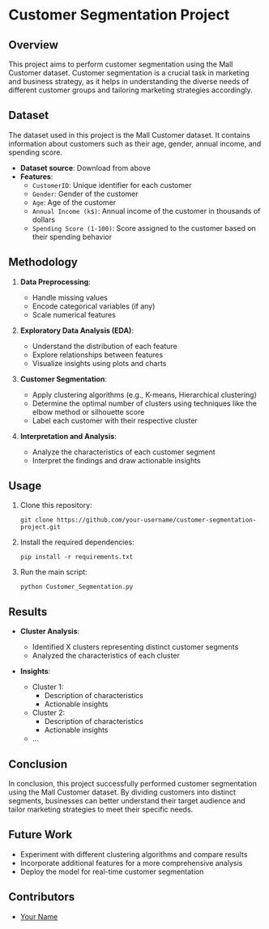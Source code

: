 

# Customer Segmentation Project

## Overview

This project aims to perform customer segmentation using the Mall Customer dataset. Customer segmentation is a crucial task in marketing and business strategy, as it helps in understanding the diverse needs of different customer groups and tailoring marketing strategies accordingly.

## Dataset

The dataset used in this project is the Mall Customer dataset. It contains information about customers such as their age, gender, annual income, and spending score.

- **Dataset source**: Download from above 
- **Features**:
  - `CustomerID`: Unique identifier for each customer
  - `Gender`: Gender of the customer
  - `Age`: Age of the customer
  - `Annual Income (k$)`: Annual income of the customer in thousands of dollars
  - `Spending Score (1-100)`: Score assigned to the customer based on their spending behavior

## Methodology

1. **Data Preprocessing**: 
   - Handle missing values
   - Encode categorical variables (if any)
   - Scale numerical features
   
2. **Exploratory Data Analysis (EDA)**:
   - Understand the distribution of each feature
   - Explore relationships between features
   - Visualize insights using plots and charts
   
3. **Customer Segmentation**:
   - Apply clustering algorithms (e.g., K-means, Hierarchical clustering)
   - Determine the optimal number of clusters using techniques like the elbow method or silhouette score
   - Label each customer with their respective cluster
   
4. **Interpretation and Analysis**:
   - Analyze the characteristics of each customer segment
   - Interpret the findings and draw actionable insights
   
## Usage

1. Clone this repository:

   ```
   git clone https://github.com/your-username/customer-segmentation-project.git
   ```

2. Install the required dependencies:

   ```
   pip install -r requirements.txt
   ```

3. Run the main script:

   ```
   python Customer_Segmentation.py
   ```

## Results

- **Cluster Analysis**: 
  - Identified X clusters representing distinct customer segments
  - Analyzed the characteristics of each cluster
  
- **Insights**:
  - Cluster 1: 
    - Description of characteristics
    - Actionable insights
  - Cluster 2:
    - Description of characteristics
    - Actionable insights
  - ...

## Conclusion

In conclusion, this project successfully performed customer segmentation using the Mall Customer dataset. By dividing customers into distinct segments, businesses can better understand their target audience and tailor marketing strategies to meet their specific needs.

## Future Work

- Experiment with different clustering algorithms and compare results
- Incorporate additional features for a more comprehensive analysis
- Deploy the model for real-time customer segmentation

## Contributors

- [Your Name](link-to-github-profile)


